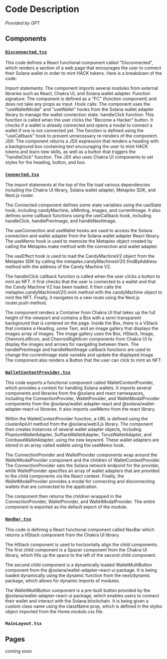 # Code Description 
<i>Provided by GPT</i>

## Components

### <a href="https://github.com/ilovespectra/heliumdenver/blob/main/components/Disconnected.tsx" target="_blank">`Disconnected.tsx`</a>
This code defines a React functional component called "Disconnected", which renders a section of a web page that encourages the user to connect their Solana wallet in order to mint HACK tokens. Here is a breakdown of the code:

Import statements: The component imports several modules from external libraries such as React, Chakra UI, and Solana wallet adapter.
Function signature: The component is defined as a "FC" (function component) and does not take any props as input.
Hook calls: The component uses the "useWalletModal" and "useWallet" hooks from the Solana wallet adapter library to manage the wallet connection state.
handleClick function: This function is called when the user clicks the "Become a Hacker" button. It checks if a wallet is already connected and opens a modal to connect a wallet if one is not connected yet. The function is defined using the "useCallback" hook to prevent unnecessary re-renders of the component.
JSX: The component returns a JSX expression that renders a heading with a background box containing text encouraging the user to mint HACK tokens and learn new skills, as well as a button that triggers the "handleClick" function. The JSX also uses Chakra UI components to set styles for the heading, button, and box.

### <a href="https://github.com/ilovespectra/heliumdenver/blob/main/components/Connected.tsx" target="_blank">`Connected.tsx`</a>
The import statements at the top of the file load various dependencies including the Chakra UI library, Solana wallet adapter, Metaplex SDK, and Next.js router.

The Connected component defines some state variables using the useState hook, including candyMachine, isMinting, images, and currentImage. It also defines some callback functions using the useCallback hook, including handleClick, handlePrevImage, and handleNextImage.

The useConnection and useWallet hooks are used to access the Solana connection and wallet adapter from the Solana wallet adapter React library. The useMemo hook is used to memoize the Metaplex object created by calling the Metaplex.make method with the connection and wallet adapter.

The useEffect hook is used to load the CandyMachineV2 object from the Metaplex SDK by calling the metaplex.candyMachinesV2().findByAddress method with the address of the Candy Machine V2.

The handleClick callback function is called when the user clicks a button to mint an NFT. It first checks that the user is connected to a wallet and that the Candy Machine V2 has been loaded. It then calls the metaplex.candyMachinesV2().mint method with the candyMachine object to mint the NFT. Finally, it navigates to a new route using the Next.js router.push method.

The component renders a Container from Chakra UI that takes up the full height of the viewport and contains a Box with a semi-transparent background that is centered on the page. Inside the Box, there is a VStack that contains a Heading, some Text, and an image gallery that displays the images array of images. The image gallery uses the Box, HStack, Image, ChevronLeftIcon, and ChevronRightIcon components from Chakra UI to display the images and arrows for navigating between them. The handlePrevImage and handleNextImage callback functions are used to change the currentImage state variable and update the displayed image. The component also renders a Button that the user can click to mint an NFT.

### <a href="https://github.com/ilovespectra/heliumdenver/blob/main/components/WalletContextProvider.tsx" target="_blank">`WalletContextProvider.tsx`</a>
This code exports a functional component called WalletContextProvider, which provides a context for handling Solana wallets. It imports several components and libraries from the @solana and react namespaces, including the ConnectionProvider, WalletProvider, and WalletModalProvider components from the @solana/wallet-adapter-react and @solana/wallet-adapter-react-ui libraries. It also imports useMemo from the react library.

Within the WalletContextProvider function, a URL is defined using the clusterApiUrl method from the @solana/web3.js library. The component then creates instances of several wallet adapter objects, including PhantomWalletAdapter, SolflareWalletAdapter, TorusWalletAdapter, and CoinbaseWalletAdapter, using the new keyword. These wallet adapters are stored in an array called wallets using the useMemo hook.

The ConnectionProvider and WalletProvider components wrap around the WalletModalProvider component and the children of WalletContextProvider. The ConnectionProvider sets the Solana network endpoint for the provider, while WalletProvider specifies an array of wallet adapters that are provided to the child components via the React context. Finally, the WalletModalProvider provides a modal for connecting and disconnecting wallets that are connected to the application.

The component then returns the children wrapped in the ConnectionProvider, WalletProvider, and WalletModalProvider. The entire component is exported as the default export of the module.

### <a href="https://github.com/ilovespectra/heliumdenver/blob/main/components/NavBar.tsx" target="_blank">`NavBar.tsx`</a>
This code is defining a React functional component called NavBar which returns a HStack component from the Chakra UI library.

The HStack component is used to horizontally align the child components. The first child component is a Spacer component from the Chakra UI library, which fills up the space to the left of the second child component.

The second child component is a dynamically loaded WalletMultiButton component from the @solana/wallet-adapter-react-ui package. It is being loaded dynamically using the dynamic function from the next/dynamic package, which allows for dynamic imports of modules.

The WalletMultiButton component is a pre-built button provided by the @solana/wallet-adapter-react-ui package, which enables users to connect their wallet and interact with the Solana blockchain. It is being given a custom class name using the className prop, which is defined in the styles object imported from the Home.module.css file.

### `MainLayout.tsx`

## Pages

coming soon 
